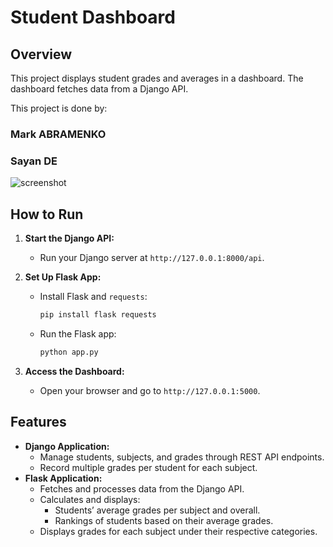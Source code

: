 # Student Dashboard

## Overview
This project displays student grades and averages in a dashboard. The dashboard fetches data from a Django API.

This project is done by: 
### Mark ABRAMENKO
### Sayan DE

![screenshot](https://github.com/user-attachments/assets/26be6e76-e8d7-4866-9c94-d8bf0dd9bff9)

## How to Run

1. **Start the Django API:**
   - Run your Django server at `http://127.0.0.1:8000/api`.

2. **Set Up Flask App:**
   - Install Flask and `requests`:
     ```bash
     pip install flask requests
     ```
   - Run the Flask app:
     ```bash
     python app.py
     ```

3. **Access the Dashboard:**
   - Open your browser and go to `http://127.0.0.1:5000`.

## Features
- **Django Application:**
  - Manage students, subjects, and grades through REST API endpoints.
  - Record multiple grades per student for each subject.
- **Flask Application:**
  - Fetches and processes data from the Django API.
  - Calculates and displays:
    - Students’ average grades per subject and overall.
    - Rankings of students based on their average grades.
  - Displays grades for each subject under their respective categories.
